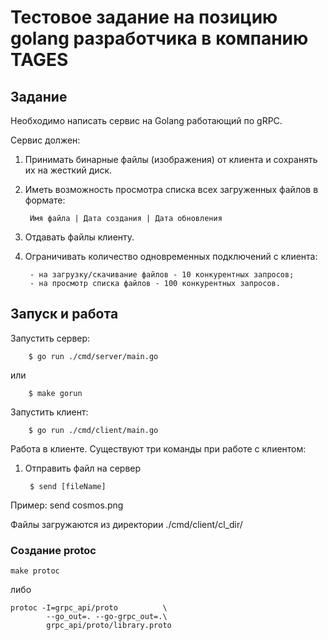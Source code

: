 # Тестовое задание на позицию golang разработчика в компанию TAGES

## Задание

Необходимо написать сервис на Golang работающий по gRPC.

Сервис должен:

1. Принимать бинарные файлы (изображения) от клиента и сохранять их на жесткий диск.
2. Иметь возможность просмотра списка всех загруженных файлов в формате:

        Имя файла | Дата создания | Дата обновления

3. Отдавать файлы клиенту.
4. Ограничивать количество одновременных подключений с клиента:

        - на загрузку/скачивание файлов - 10 конкурентных запросов;
        - на просмотр списка файлов - 100 конкурентных запросов.


## Запуск и работа

Запустить сервер:

        $ go run ./cmd/server/main.go

или

        $ make gorun

Запустить клиент:

        $ go run ./cmd/client/main.go

Работа в клиенте.
Существуют три команды при работе с клиентом:

1. Отправить файл на сервер

        $ send [fileName]

 Пример: send cosmos.png
 
 Файлы загружаются из директории ./cmd/client/cl_dir/

### Создание protoc
    make protoc
    
либо

    protoc -I=grpc_api/proto          \
            --go_out=. --go-grpc_out=.\
            grpc_api/proto/library.proto
